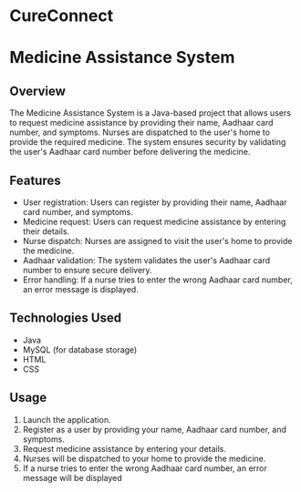 # CureConnect
# Medicine Assistance System

## Overview
The Medicine Assistance System is a Java-based project that allows users to request medicine assistance by providing their name, Aadhaar card number, and symptoms. Nurses are dispatched to the user's home to provide the required medicine. The system ensures security by validating the user's Aadhaar card number before delivering the medicine.

## Features
- User registration: Users can register by providing their name, Aadhaar card number, and symptoms.
- Medicine request: Users can request medicine assistance by entering their details.
- Nurse dispatch: Nurses are assigned to visit the user's home to provide the medicine.
- Aadhaar validation: The system validates the user's Aadhaar card number to ensure secure delivery.
- Error handling: If a nurse tries to enter the wrong Aadhaar card number, an error message is displayed.

## Technologies Used
- Java
- MySQL (for database storage)
- HTML
- CSS


## Usage
1. Launch the application.
2. Register as a user by providing your name, Aadhaar card number, and symptoms.
3. Request medicine assistance by entering your details.
4. Nurses will be dispatched to your home to provide the medicine.
5. If a nurse tries to enter the wrong Aadhaar card number, an error message will be displayed
